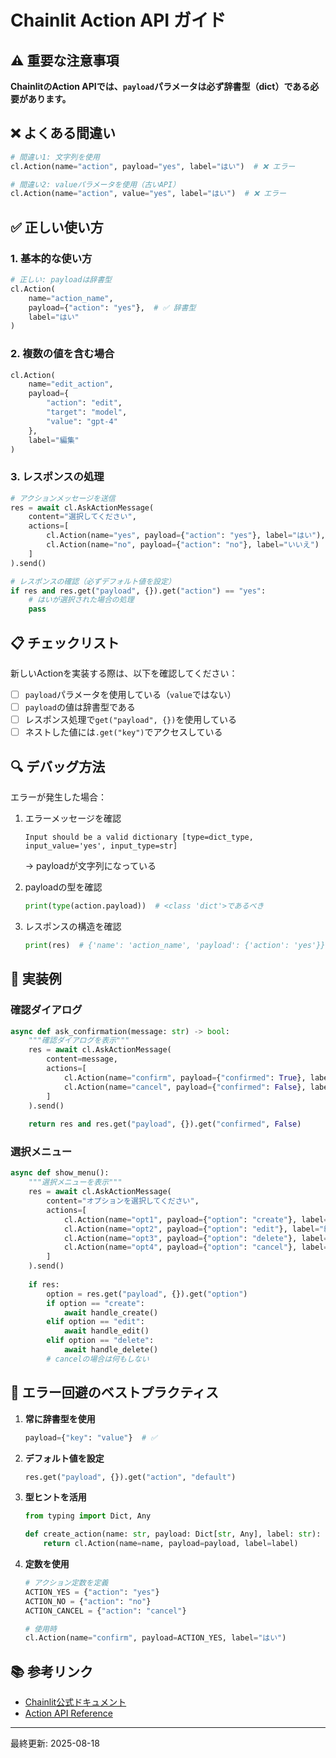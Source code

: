 # Chainlit Action API ガイド

## ⚠️ 重要な注意事項

**ChainlitのAction APIでは、`payload`パラメータは必ず辞書型（dict）である必要があります。**

## ❌ よくある間違い

```python
# 間違い1: 文字列を使用
cl.Action(name="action", payload="yes", label="はい")  # ❌ エラー

# 間違い2: valueパラメータを使用（古いAPI）
cl.Action(name="action", value="yes", label="はい")  # ❌ エラー
```

## ✅ 正しい使い方

### 1. 基本的な使い方

```python
# 正しい: payloadは辞書型
cl.Action(
    name="action_name",
    payload={"action": "yes"},  # ✅ 辞書型
    label="はい"
)
```

### 2. 複数の値を含む場合

```python
cl.Action(
    name="edit_action",
    payload={
        "action": "edit",
        "target": "model",
        "value": "gpt-4"
    },
    label="編集"
)
```

### 3. レスポンスの処理

```python
# アクションメッセージを送信
res = await cl.AskActionMessage(
    content="選択してください",
    actions=[
        cl.Action(name="yes", payload={"action": "yes"}, label="はい"),
        cl.Action(name="no", payload={"action": "no"}, label="いいえ")
    ]
).send()

# レスポンスの確認（必ずデフォルト値を設定）
if res and res.get("payload", {}).get("action") == "yes":
    # はいが選択された場合の処理
    pass
```

## 📋 チェックリスト

新しいActionを実装する際は、以下を確認してください：

- [ ] `payload`パラメータを使用している（`value`ではない）
- [ ] `payload`の値は辞書型である
- [ ] レスポンス処理で`get("payload", {})`を使用している
- [ ] ネストした値には`.get("key")`でアクセスしている

## 🔍 デバッグ方法

エラーが発生した場合：

1. エラーメッセージを確認
   ```
   Input should be a valid dictionary [type=dict_type, input_value='yes', input_type=str]
   ```
   → payloadが文字列になっている

2. payloadの型を確認
   ```python
   print(type(action.payload))  # <class 'dict'>であるべき
   ```

3. レスポンスの構造を確認
   ```python
   print(res)  # {'name': 'action_name', 'payload': {'action': 'yes'}}
   ```

## 📝 実装例

### 確認ダイアログ

```python
async def ask_confirmation(message: str) -> bool:
    """確認ダイアログを表示"""
    res = await cl.AskActionMessage(
        content=message,
        actions=[
            cl.Action(name="confirm", payload={"confirmed": True}, label="確認"),
            cl.Action(name="cancel", payload={"confirmed": False}, label="キャンセル")
        ]
    ).send()
    
    return res and res.get("payload", {}).get("confirmed", False)
```

### 選択メニュー

```python
async def show_menu():
    """選択メニューを表示"""
    res = await cl.AskActionMessage(
        content="オプションを選択してください",
        actions=[
            cl.Action(name="opt1", payload={"option": "create"}, label="作成"),
            cl.Action(name="opt2", payload={"option": "edit"}, label="編集"),
            cl.Action(name="opt3", payload={"option": "delete"}, label="削除"),
            cl.Action(name="opt4", payload={"option": "cancel"}, label="キャンセル")
        ]
    ).send()
    
    if res:
        option = res.get("payload", {}).get("option")
        if option == "create":
            await handle_create()
        elif option == "edit":
            await handle_edit()
        elif option == "delete":
            await handle_delete()
        # cancelの場合は何もしない
```

## 🚨 エラー回避のベストプラクティス

1. **常に辞書型を使用**
   ```python
   payload={"key": "value"}  # ✅
   ```

2. **デフォルト値を設定**
   ```python
   res.get("payload", {}).get("action", "default")
   ```

3. **型ヒントを活用**
   ```python
   from typing import Dict, Any
   
   def create_action(name: str, payload: Dict[str, Any], label: str):
       return cl.Action(name=name, payload=payload, label=label)
   ```

4. **定数を使用**
   ```python
   # アクション定数を定義
   ACTION_YES = {"action": "yes"}
   ACTION_NO = {"action": "no"}
   ACTION_CANCEL = {"action": "cancel"}
   
   # 使用時
   cl.Action(name="confirm", payload=ACTION_YES, label="はい")
   ```

## 📚 参考リンク

- [Chainlit公式ドキュメント](https://docs.chainlit.io/)
- [Action API Reference](https://docs.chainlit.io/api-reference/action)

---

最終更新: 2025-08-18
